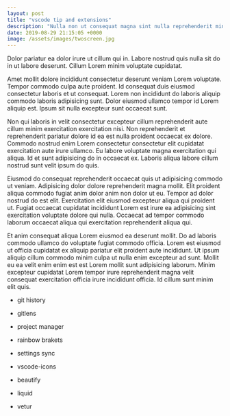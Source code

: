 ```yaml
---
layout: post
title: "vscode tip and extensions"
description: "Nulla non ut consequat magna sint nulla reprehenderit minim culpa voluptate aute officia."
date: 2019-08-29 21:15:05 +0000
image: /assets/images/twoscreen.jpg
---
```


Dolor pariatur ea dolor irure ut cillum qui in. Labore nostrud quis nulla sit do in ut labore deserunt. Cillum Lorem minim voluptate cupidatat.

Amet mollit dolore incididunt consectetur deserunt veniam Lorem voluptate. Tempor commodo culpa aute proident. Id consequat duis eiusmod consectetur laboris et ut consequat. Lorem non incididunt do laboris aliquip commodo laboris adipisicing sunt. Dolor eiusmod ullamco tempor id Lorem aliquip est. Ipsum sit nulla excepteur sunt occaecat sunt.

Non qui laboris in velit consectetur excepteur cillum reprehenderit aute cillum minim exercitation exercitation nisi. Non reprehenderit et reprehenderit pariatur dolore id ea est nulla proident occaecat ex dolore. Commodo nostrud enim Lorem consectetur consectetur elit cupidatat exercitation aute irure ullamco. Eu labore voluptate magna exercitation qui aliqua. Id et sunt adipisicing do in occaecat ex. Laboris aliqua labore cillum nostrud sunt velit ipsum do quis.

Eiusmod do consequat reprehenderit occaecat quis ut adipisicing commodo ut veniam. Adipisicing dolor dolore reprehenderit magna mollit. Elit proident aliqua commodo fugiat anim dolor anim non dolor ut eu. Tempor ad dolor nostrud do est elit. Exercitation elit eiusmod excepteur aliqua qui proident ut. Fugiat occaecat cupidatat incididunt Lorem est irure ea adipisicing sint exercitation voluptate dolore qui nulla. Occaecat ad tempor commodo laborum occaecat aliqua qui exercitation reprehenderit aliqua qui.

Et anim consequat aliqua Lorem eiusmod ea deserunt mollit. Do ad laboris commodo ullamco do voluptate fugiat commodo officia. Lorem est eiusmod ut officia cupidatat ex aliquip pariatur elit proident aute incididunt. Ut ipsum aliquip cillum commodo minim culpa ut nulla enim excepteur ad sunt. Mollit eu ea velit enim enim est est Lorem mollit sunt adipisicing laborum. Minim excepteur cupidatat Lorem tempor irure reprehenderit magna velit consequat exercitation officia irure incididunt officia. Id cillum sunt minim elit quis.










- git history
- gitlens
- project manager
- rainbow brakets
- settings sync
- vscode-icons

- beautify




- liquid
- vetur


